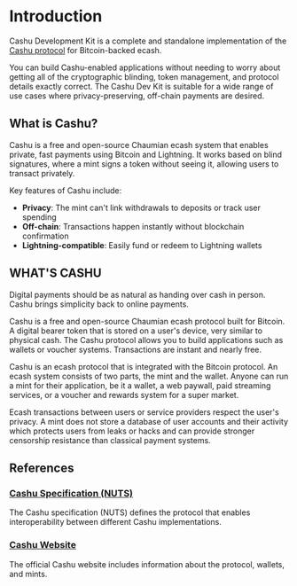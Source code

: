 # Introduction

Cashu Development Kit is a complete and standalone implementation of the [Cashu protocol](https://cashu.space/) for Bitcoin-backed ecash.

You can build Cashu-enabled applications without needing to worry about getting all of the cryptographic blinding, token management, and protocol details exactly correct. The Cashu Dev Kit is suitable for a wide range of use cases where privacy-preserving, off-chain payments are desired.

## What is Cashu?

Cashu is a free and open-source Chaumian ecash system that enables private, fast payments using Bitcoin and Lightning. It works based on blind signatures, where a mint signs a token without seeing it, allowing users to transact privately.

Key features of Cashu include:
- **Privacy**: The mint can't link withdrawals to deposits or track user spending
- **Off-chain**: Transactions happen instantly without blockchain confirmation
- **Lightning-compatible**: Easily fund or redeem to Lightning wallets

## WHAT'S CASHU
Digital payments should be as natural as handing over cash in person. Cashu brings simplicity back to online payments.

Cashu is a free and open-source Chaumian ecash protocol built for Bitcoin. A digital bearer token that is stored on a user's device, very similar to physical cash. The Cashu protocol allows you to build applications such as wallets or voucher systems. Transactions are instant and nearly free.

Cashu is an ecash protocol that is integrated with the Bitcoin protocol. An ecash system consists of two parts, the mint and the wallet. Anyone can run a mint for their application, be it a wallet, a web paywall, paid streaming services, or a voucher and rewards system for a super market.

Ecash transactions between users or service providers respect the user's privacy. A mint does not store a database of user accounts and their activity which protects users from leaks or hacks and can provide stronger censorship resistance than classical payment systems.

## References

### [Cashu Specification (NUTS)](https://github.com/cashubtc/nuts)

The Cashu specification (NUTS) defines the protocol that enables interoperability between different Cashu implementations.

### [Cashu Website](https://cashu.space)

The official Cashu website includes information about the protocol, wallets, and mints.
